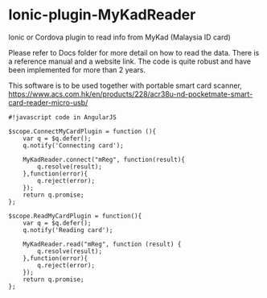 # Ionic-plugin-MyKadReader
Ionic or Cordova plugin to read info from MyKad (Malaysia ID card)

Please refer to Docs folder for more detail on how to read the data. There is a reference manual and a website link. The code is quite robust and have been implemented for more than 2 years.

This software is to be used together with portable smart card scanner,
https://www.acs.com.hk/en/products/228/acr38u-nd-pocketmate-smart-card-reader-micro-usb/

```
#!javascript code in AngularJS

$scope.ConnectMyCardPlugin = function (){
    var q = $q.defer();
    q.notify('Connecting card');

    MyKadReader.connect("mReg", function(result){
        q.resolve(result);
    },function(error){
        q.reject(error);
    });
    return q.promise;
};

$scope.ReadMyCardPlugin = function(){
    var q = $q.defer();
    q.notify('Reading card');

    MyKadReader.read("mReg", function (result) {
        q.resolve(result);
    },function(error){
        q.reject(error);
    });
    return q.promise;
};
```
